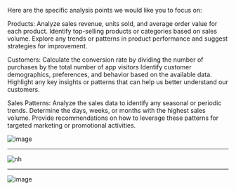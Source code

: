 Here are the specific analysis points we would like you to focus on:

Products:
Analyze sales revenue, units sold, and average order value for each product.
Identify top-selling products or categories based on sales volume.
Explore any trends or patterns in product performance and suggest strategies for improvement.

Customers:
Calculate the conversion rate by dividing the number of purchases by the total number of app visitors
Identify customer demographics, preferences, and behavior based on the available data.
Highlight any key insights or patterns that can help us better understand our customers.

Sales Patterns:
Analyze the sales data to identify any seasonal or periodic trends.
Determine the days, weeks, or months with the highest sales volume.
Provide recommendations on how to leverage these patterns for targeted marketing or promotional activities.

![image](https://github.com/AlaaElnakeeb81536/Ecommerce-Dashboard-Using-PowerPI/assets/103367236/c84e206d-1188-491d-b04b-1f0cec750ecb)
*******************************************************
![nh](https://github.com/AlaaElnakeeb81536/Ecommerce-Dashboard-Using-PowerPI/assets/103367236/611bd88b-5300-4622-aae8-023568d0cf4b)
*************************************************************
![image](https://github.com/AlaaElnakeeb81536/Ecommerce-Dashboard-Using-PowerPI/assets/103367236/64af82b0-45f0-4ec1-99c3-44d0a4b6ee55)



